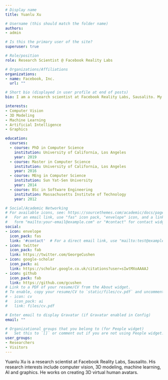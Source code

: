 ```yaml
---
# Display name
title: Yuanlu Xu

# Username (this should match the folder name)
authors:
- admin

# Is this the primary user of the site?
superuser: true

# Role/position
role: Research Scientist @ Facebook Reality Labs

# Organizations/Affiliations
organizations:
- name: Facebook, Inc.
  url: ""

# Short bio (displayed in user profile at end of posts)
bio: I am a research scientist at Facebook Reality Labs, Sausalito. My research interests include computer vision, 3D vision, machine learning, AI and graphics.

interests:
- Computer Vision
- 3D Modeling
- Machine Learning
- Artificial Intelligence
- Graphics

education:
  courses:
  - course: PhD in Computer Science
    institution: University of California, Los Angeles
    year: 2019
  - course: Master in Computer Science
    institution: University of California, Los Angeles
    year: 2016
  - course: MEng in Computer Science
    institution: Sun Yat-Sen University
    year: 2014
  - course: BSc in Software Engineering
    institution: Massachusetts Institute of Technology
    year: 2012

# Social/Academic Networking
# For available icons, see: https://sourcethemes.com/academic/docs/page-builder/#icons
#   For an email link, use "fas" icon pack, "envelope" icon, and a link in the
#   form "mailto:your-email@example.com" or "#contact" for contact widget.
social:
- icon: envelope
  icon_pack: fas
  link: '#contact'  # For a direct email link, use "mailto:test@example.org".
- icon: twitter
  icon_pack: fab
  link: https://twitter.com/GeorgeCushen
- icon: google-scholar
  icon_pack: ai
  link: https://scholar.google.co.uk/citations?user=sIwtMXoAAAAJ
- icon: github
  icon_pack: fab
  link: https://github.com/gcushen
# Link to a PDF of your resume/CV from the About widget.
# To enable, copy your resume/CV to `static/files/cv.pdf` and uncomment the lines below.
# - icon: cv
#   icon_pack: ai
#   link: files/cv.pdf

# Enter email to display Gravatar (if Gravatar enabled in Config)
email: ""

# Organizational groups that you belong to (for People widget)
#   Set this to `[]` or comment out if you are not using People widget.
user_groups:
- Researchers
- Visitors
---
```


Yuanlu Xu is a research scientist at Facebook Reality Labs, Sausalito. His research interests include computer vision, 3D modeling, machine learning, AI and graphics. He works on creating 3D virtual human avatars.
